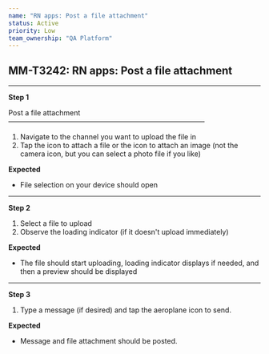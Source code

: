 ```yaml
---
name: "RN apps: Post a file attachment"
status: Active
priority: Low
team_ownership: "QA Platform"
---
```


## MM-T3242: RN apps: Post a file attachment

---

**Step 1**

Post a file attachment\
————————————————————————————

1. Navigate to the channel you want to upload the file in
2. Tap the icon to attach a file or the icon to attach an image (not the camera icon, but you can select a photo file if you like)

**Expected**

- File selection on your device should open

---

**Step 2**

1. Select a file to upload
2. Observe the loading indicator (if it doesn't upload immediately)

**Expected**

- The file should start uploading, loading indicator displays if needed, and then a preview should be displayed

---

**Step 3**

1. Type a message (if desired) and tap the aeroplane icon to send.

**Expected**

- Message and file attachment should be posted.

